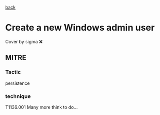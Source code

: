 [back](../index.md)
# Create a new Windows admin user
Cover by sigma :x: 
## MITRE
### Tactic
persistence
### technique
T1136.001
Many more think to do...
